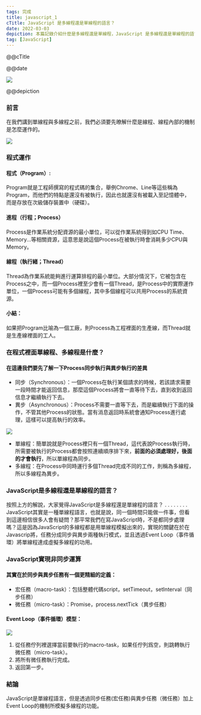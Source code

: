 ```yaml
---
tags: 完成
title: javascript_1
cTitle: JavaScript 是多線程還是單線程的語言？
date: 2022-03-03
depiction: 本篇記錄介紹什麼是多線程還是單線程，JavaScript 是多線程還是單線程的語言？以及宏任務、微任務、Event Loop的部分
tag: [JavaScript]
---
```

<!--@@master=../../../../../layout.html-->

<!--@@block=meta-->
<meta name="author" content="Berglas">
<meta name="copyright" content="Berglas">
<meta name="description" content="@@depiction">
<meta itemprop="name" content="@@cTitle｜巴格.生活日記•學習筆記">
<meta itemprop="image" content="@@site.jpg">
<meta itemprop="description" content="@@depiction">
<meta property="og:title" content="@@cTitle｜巴格.生活日記•學習筆記">
<meta property="og:url" content="@@site.html">
<meta property="og:image" content="@@site.jpg">
<meta property="og:description" content="@@depiction">
<meta property="og:site_name" content="巴格.生活日記•學習筆記">
<meta property="og:type" content="article">
<title>@@cTitle｜巴格.生活日記•學習筆記</title>
<!--@@close-->

<!--@@block=title-->
<p class='theme-title'>@@cTitle</p>
<p class='time-mark'>@@date</p>
<!--@@close-->

<!--@@block=depiction-->
![](https://i.imgur.com/OpLMdUD.png)

<p class='depiction'>@@depiction</p>
<!--@@close-->

<!--@@block=content-->
### 前言
在我們講到單線程與多線程之前，我們必須要先暸解什麼是線程、線程內部的機制是怎麼運作的。

![](https://i.imgur.com/PrTeLQG.png)

### 程式運作
#### 程式（Program）:
Program就是工程師撰寫的程式碼的集合，舉例Chrome、Line等這些稱為Program，而他們的特點是還沒有被執行，因此也就還沒有被載入至記憶體中，而是存放在次級儲存裝置中（硬碟）。

#### 進程（行程；Process）
Process是作業系統分配資源的最小單位，可以從作業系統得到如CPU Time、Memory...等相關資源，這意思是說這個Process在被執行時會消耗多少CPU與Memory。

#### 線程（執行緒；Thread）
Thread為作業系統能夠進行運算排程的最小單位。大部分情況下，它被包含在Process之中，而一個Process裡至少會有一個Thread，是Process中的實際運作單位，一個Process可能有多個線程，其中多個線程可以共用Process的系統資源。

#### 小結：
如果把Program比喻為一個工廠，則Process為工程裡面的生產線，而Thread就是生產線裡面的工人。

### 在程式裡面單線程、多線程是什麼？
#### 在這邊我們要先了解一下Process同步執行與異步執行的差異

* 同步（Synchronous）：一個Process在執行某個請求的時候，若該請求需要一段時間才能返回信息，那麼這個Process將會一直等待下去，直到收到返回信息才繼續執行下去。
* 異步（Asynchronous）：Process不需要一直等下去，而是繼續執行下面的操作，不管其他Process的狀態。當有消息返回時系統會通知Process進行處理，這樣可以提高執行的效率。


![](https://i.imgur.com/NgurTL1.png)

* 單線程：簡單說就是Process裡只有一個Thread，這代表說Process執行時，所需要被執行的Process都會按照連續順序排下來，**前面的必須處理好，後面的才會執行**，所以單線程為同步。
* 多線程：在Process中同時運行多個Thread完成不同的工作，則稱為多線程，所以多線程為異步。

### JavaScript是多線程還是單線程的語言？
按照上方的解說，大家覺得JavaScript是多線程還是單線程的語言？
.
.
.
.
.
.
.
.
JavaScript其實是一種單線程語言，也就是說，同一個時間只能做一件事，但看到這邊相信很多人會有疑問？那平常我們在寫JavaScript時，不是都同步處理嗎？這是因為JavaScript的多線程都是用單線程模擬出來的，實現的關鍵在於在Javascrip將，任務分成同步與異步兩種執行模式，並且透過Event Loop（事件循環）將單線程達成虛擬多線程的功用。


### JavaScript實現非同步運算
#### 其實在於同步與異步任務有一個更精細的定義：
* 宏任務（macro-task）：包括整體代碼script，setTimeout，setInterval（同步任務）
* 微任務（micro-task）：Promise，process.nextTick（異步任務）

#### Event Loop（事件循環）模型：

![](https://i.imgur.com/U9RcGnj.png)

1. 從任務佇列裡選擇當前要執行的macro-task，如果任佇列爲空，則跳轉執行微任務（micro-task）。
1. 將所有微任務執行完成。
1. 返回第一步。

### 結論
JavaScript是單線程語言，但是透過同步任務(宏任務)與異步任務（微任務）加上Event Loop的機制所模擬多線程的功能。

<!--@@close-->